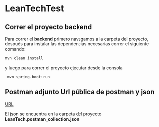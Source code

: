 # LeanTechTest


## Correr el proyecto backend

Para correr el **backend** primero navegamos a la carpeta del proyecto, después para instalar las dependencias necesarias correr el siguiente comando:

```bash
mvn clean install
```

y luego para correr el proyecto ejecutar desde la consola

```bash
 mvn spring-boot:run
```
## Postman adjunto Url pública de postman y json

[URL](https://www.getpostman.com/collections/14331c0149dc0438d52b)

El json se encuentra en la carpeta del proyecto **LeanTech.postman_collection.json**
